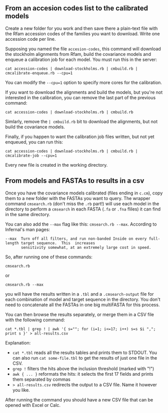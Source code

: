 ## From an accesion codes list to the calibrated models

Create a new folder for you work and then save there a plain-text file with
the Rfam accession codes of the families you want to download.
Write one accession code per line. 

Supposing you named the file `accesion-codes`, this command will download the
stockholm alignments from Rfam, build the covariance models and enqueue a
calibration job for each model. You must run this in the server:

`cat accession-codes | download-stockholms.rb | cmbuild.rb | cmcalibrate-enqueue.rb --cpu=1`

You can modify the `--cpu=1` option to specify more cores for the calibration.

If you want to download the alignments and build the models, but you're not
interested in the calibration, you can remove the last part of the previous command:

`cat accession-codes | download-stockholms.rb | cmbuild.rb`

Simlarly, remove the `| cmbuild.rb` bit to download the alignments, but
not build the covariance models.

Finally, if you happen to want the calibration job files written, but not yet
enqueued, you can run this:

`cat accession-codes | download-stockholms.rb | cmbuild.rb | cmcalibrate-job --cpu=1`

Every new file is created in the working directory.

## From models and FASTAs to results in a csv

Once you have the covariance models calibrated (files ending in `c.cm`), copy
them to a new folder with the FASTAs you want to query. The wrapper command
`cmsearch.rb` (don't miss the `.rb` part!) will use each model in the directory
to perform a `cmsearch` in each FASTA (`.fa` or `.fna` fliles) it can find in
the same directory.

You can also add the `--max` flag like this: `cmsearch.rb --max`. According to
Infernal's man pages:

    --max  Turn off all filters, and run non-banded Inside on every full-length target sequence.  This  increases
           sensitivity somewhat, at an extremely large cost in speed.

So, after running one of these commands:

`cmsearch.rb`

or

`cmsearch.rb --max`

you will have the results written in a `.tbl` and a `.cmsearch-output` file
for each combination of model and target sequence in the directory. You don't
need to concatenate all the FASTAs in one big multiFASTA for this process.

You can then browse the results separately, or merge them in a CSV file with
the following command:

`cat *.tbl | grep ! | awk '{ s=""; for (i=1; i<=17; i++) s=s $i ","; print s }' > all-results.csv`

Explanation:

* `cat *.tbl` reads all the results tables and prints them to STDOUT. You can
  also run `cat some-file.tbl` to get the results of just one file in the CSV.
* `grep !` filters the hits above the inclusion threshold (marked with "!")
* `awk { ... }` reformats the hits: it selects the first 17 fields and prints them separated by commas
* `> all-results.csv` redirects the output to a CSV file. Name it however you like.

After running the command you should have a new CSV file that can be opened with Excel or Calc.
